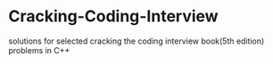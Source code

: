 # Cracking-Coding-Interview
solutions for selected cracking the coding interview book(5th edition) problems in C++
